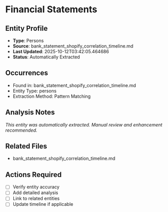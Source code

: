 # Financial Statements

## Entity Profile
- **Type**: Persons
- **Source**: bank_statement_shopify_correlation_timeline.md
- **Last Updated**: 2025-10-12T03:42:05.464686
- **Status**: Automatically Extracted

## Occurrences
- Found in: bank_statement_shopify_correlation_timeline.md
- Entity Type: persons
- Extraction Method: Pattern Matching

## Analysis Notes
*This entity was automatically extracted. Manual review and enhancement recommended.*

## Related Files
- bank_statement_shopify_correlation_timeline.md

## Actions Required
- [ ] Verify entity accuracy
- [ ] Add detailed analysis
- [ ] Link to related entities
- [ ] Update timeline if applicable
